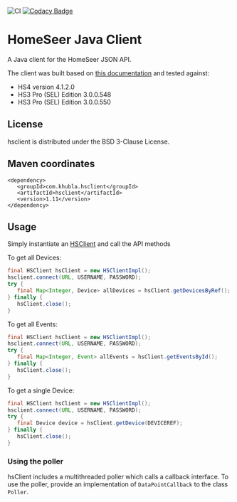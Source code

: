 ![CI](https://github.com/teverett/hsclient/workflows/CI/badge.svg)
[![Codacy Badge](https://api.codacy.com/project/badge/Grade/8ed69ebaffaa4cf5a78a79d8ac5a3113)](https://www.codacy.com/manual/teverett/hsclient?utm_source=github.com&amp;utm_medium=referral&amp;utm_content=teverett/hsclient&amp;utm_campaign=Badge_Grade)


# HomeSeer Java Client


A Java client for the HomeSeer JSON API.

The client was built based on [this documentation](https://homeseer.com/support/homeseer/HS3/hs3sdk.pdf) and tested against:

* HS4 version 4.1.2.0
* HS3 Pro (SEL) Edition 3.0.0.548
* HS3 Pro (SEL) Edition 3.0.0.550

## License

hsclient is distributed under the BSD 3-Clause License.

## Maven coordinates

```
<dependency>
   <groupId>com.khubla.hsclient</groupId>
   <artifactId>hsclient</artifactId>
   <version>1.11</version>
</dependency>
```


## Usage

Simply instantiate an [HSClient](https://github.com/teverett/hsclient/blob/master/src/main/java/com/khubla/hsclient/HSClient.java) and call the API methods

To get all Devices:

```java
final HSClient hsClient = new HSClientImpl();
hsclient.connect(URL, USERNAME, PASSWORD);
try {
   final Map<Integer, Device> allDevices = hsClient.getDevicesByRef();
} finally {
   hsClient.close();
}
```

To get all Events:

```java
final HSClient hsClient = new HSClientImpl();
hsclient.connect(URL, USERNAME, PASSWORD);
try {
   final Map<Integer, Event> allEvents = hsClient.getEventsById();
} finally {
   hsClient.close();
}
```

To get a single Device:

```java
final HSClient hsClient = new HSClientImpl();
hsclient.connect(URL, USERNAME, PASSWORD);
try {
   final Device device = hsClient.getDevice(DEVICEREF);
} finally {
   hsClient.close();
}
```

### Using the poller

hsClient includes a multithreaded poller which calls a callback interface. To use the poller, provide an implementation of `DataPointCallback` to the class `Poller`.

